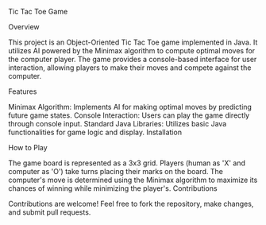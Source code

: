 Tic Tac Toe Game

Overview

This project is an Object-Oriented Tic Tac Toe game implemented in Java. It utilizes AI powered by the Minimax algorithm to compute optimal moves for the computer player. The game provides a console-based interface for user interaction, allowing players to make their moves and compete against the computer.

Features

Minimax Algorithm: Implements AI for making optimal moves by predicting future game states.
Console Interaction: Users can play the game directly through console input.
Standard Java Libraries: Utilizes basic Java functionalities for game logic and display.
Installation


How to Play

The game board is represented as a 3x3 grid.
Players (human as 'X' and computer as 'O') take turns placing their marks on the board.
The computer's move is determined using the Minimax algorithm to maximize its chances of winning while minimizing the player's.
Contributions

Contributions are welcome! Feel free to fork the repository, make changes, and submit pull requests.

